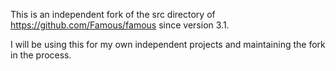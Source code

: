 This is an independent fork of the src directory of https://github.com/Famous/famous since version 3.1.

I will be using this for my own independent projects and maintaining the fork in the process.